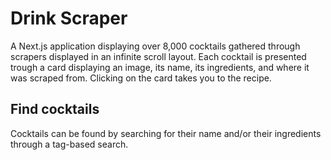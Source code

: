 # Drink Scraper

A Next.js application displaying over 8,000 cocktails gathered through scrapers displayed in an infinite scroll layout. Each cocktail is presented trough a card displaying an image, its name, its ingredients, and where it was scraped from. Clicking on the card takes you to the recipe.

## Find cocktails
Cocktails can be found by searching for their name and/or their ingredients through a tag-based search.